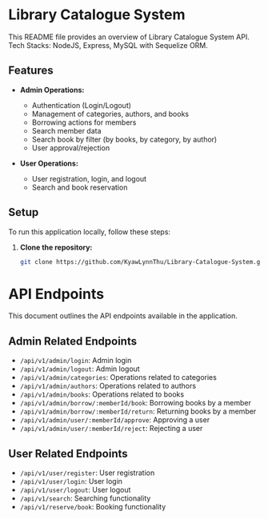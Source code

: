 # Library Catalogue System

This README file provides an overview of Library Catalogue System API. Tech Stacks: NodeJS, Express, MySQL with Sequelize ORM.

## Features

- **Admin Operations:**
  - Authentication (Login/Logout)
  - Management of categories, authors, and books
  - Borrowing actions for members
  - Search member data
  - Search book by filter (by books, by category, by author)
  - User approval/rejection
  
- **User Operations:**
  - User registration, login, and logout
  - Search and book reservation

## Setup

To run this application locally, follow these steps:

1. **Clone the repository:**
   ```bash
   git clone https://github.com/KyawLynnThu/Library-Catalogue-System.git

# API Endpoints

This document outlines the API endpoints available in the application.

## Admin Related Endpoints

- `/api/v1/admin/login`: Admin login
- `/api/v1/admin/logout`: Admin logout
- `/api/v1/admin/categories`: Operations related to categories
- `/api/v1/admin/authors`: Operations related to authors
- `/api/v1/admin/books`: Operations related to books
- `/api/v1/admin/borrow/:memberId/book`: Borrowing books by a member
- `/api/v1/admin/borrow/:memberId/return`: Returning books by a member
- `/api/v1/admin/user/:memberId/approve`: Approving a user
- `/api/v1/admin/user/:memberId/reject`: Rejecting a user

## User Related Endpoints

- `/api/v1/user/register`: User registration
- `/api/v1/user/login`: User login
- `/api/v1/user/logout`: User logout
- `/api/v1/search`: Searching functionality
- `/api/v1/reserve/book`: Booking functionality
